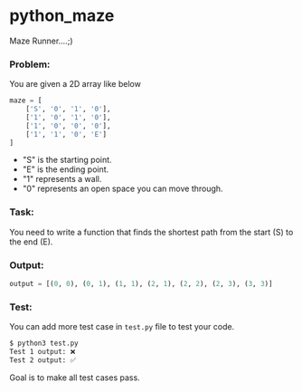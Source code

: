 # python_maze
Maze Runner....;)

### Problem:

You are given a 2D array like below

```python
maze = [
    ['S', '0', '1', '0'],
    ['1', '0', '1', '0'],
    ['1', '0', '0', '0'],
    ['1', '1', '0', 'E']
]
```
- "S" is the starting point.
- "E" is the ending point.
- "1" represents a wall.
- "0" represents an open space you can move through.

### Task:
You need to write a function that finds the shortest path from the start (S) to the end (E).

### Output:
```python
output = [(0, 0), (0, 1), (1, 1), (2, 1), (2, 2), (2, 3), (3, 3)]
```

### Test:
You can add more test case in `test.py` file to test your code.
```bash
$ python3 test.py 
Test 1 output: ❌
Test 2 output: ✅
```
Goal is to make all test cases pass.
